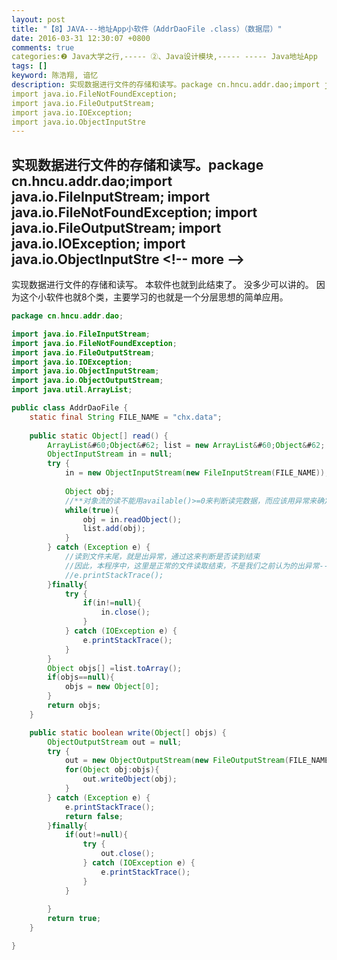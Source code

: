```yaml
---
layout: post
title: "【8】JAVA---地址App小软件（AddrDaoFile .class）（数据层）"
date: 2016-03-31 12:30:07 +0800
comments: true
categories:❷ Java大学之行,----- ②、Java设计模块,----- ----- Java地址App
tags: []
keyword: 陈浩翔, 谙忆
description: 实现数据进行文件的存储和读写。package cn.hncu.addr.dao;import java.io.FileInputStream;
import java.io.FileNotFoundException;
import java.io.FileOutputStream;
import java.io.IOException;
import java.io.ObjectInputStre 
---
```



实现数据进行文件的存储和读写。package cn.hncu.addr.dao;import java.io.FileInputStream;
import java.io.FileNotFoundException;
import java.io.FileOutputStream;
import java.io.IOException;
import java.io.ObjectInputStre
&#60;!-- more --&#62;
----------

实现数据进行文件的存储和读写。
本软件也就到此结束了。
没多少可以讲的。
因为这个小软件也就8个类，主要学习的也就是一个分层思想的简单应用。
```java
package cn.hncu.addr.dao;

import java.io.FileInputStream;
import java.io.FileNotFoundException;
import java.io.FileOutputStream;
import java.io.IOException;
import java.io.ObjectInputStream;
import java.io.ObjectOutputStream;
import java.util.ArrayList;

public class AddrDaoFile {
	static final String FILE_NAME = "chx.data";
	
	public static Object[] read() {
		ArrayList&#60;Object&#62; list = new ArrayList&#60;Object&#62;();
		ObjectInputStream in = null;
		try {
			in = new ObjectInputStream(new FileInputStream(FILE_NAME));
			
			Object obj;
			//**对象流的读不能用available()>=0来判断读完数据，而应该用异常来确定是否读到结束
			while(true){
				obj = in.readObject();
				list.add(obj);
			}
		} catch (Exception e) {
			//读到文件末尾，就是出异常，通过这来判断是否读到结束
			//因此，本程序中，这里是正常的文件读取结束，不是我们之前认为的出异常--所以不输出异常信息
			//e.printStackTrace();
		}finally{
			try {
				if(in!=null){
					in.close();
				}
			} catch (IOException e) {
				e.printStackTrace();
			}
		}
		Object objs[] =list.toArray();
		if(objs==null){
			objs = new Object[0];
		}
		return objs;
	}

	public static boolean write(Object[] objs) {
		ObjectOutputStream out = null;
		try {
			out = new ObjectOutputStream(new FileOutputStream(FILE_NAME));
			for(Object obj:objs){
				out.writeObject(obj);
			}
		} catch (Exception e) {
			e.printStackTrace();
			return false;
		}finally{
			if(out!=null){
				try {
					out.close();
				} catch (IOException e) {
					e.printStackTrace();
				}
			}
			
		}
		return true;
	}

}

```